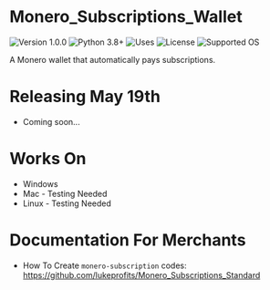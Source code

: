 # Monero_Subscriptions_Wallet
![Version 1.0.0](https://img.shields.io/badge/Version-1.0.0-orange.svg)
![Python 3.8+](https://img.shields.io/badge/Python-3.8+-3776ab.svg)
![Uses](https://img.shields.io/badge/Uses-Monero%20RPC-yellow.svg)
![License](https://img.shields.io/badge/License-MIT-blue.svg)
![Supported OS](https://img.shields.io/badge/Supported-TEST-orange.svg)

A Monero wallet that automatically pays subscriptions.

# Releasing May 19th
- Coming soon... 

# Works On
- Windows
- Mac - Testing Needed
- Linux - Testing Needed

# Documentation For Merchants
- How To Create `monero-subscription` codes: https://github.com/lukeprofits/Monero_Subscriptions_Standard
